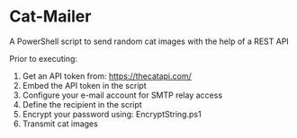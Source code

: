 # Cat-Mailer

A PowerShell script to send random cat images with the help of a REST API

Prior to executing:

1) Get an API token from: https://thecatapi.com/
2) Embed the API token in the script
2) Configure your e-mail account for SMTP relay access
3) Define the recipient in the script
4) Encrypt your password using: EncryptString.ps1
5) Transmit cat images
